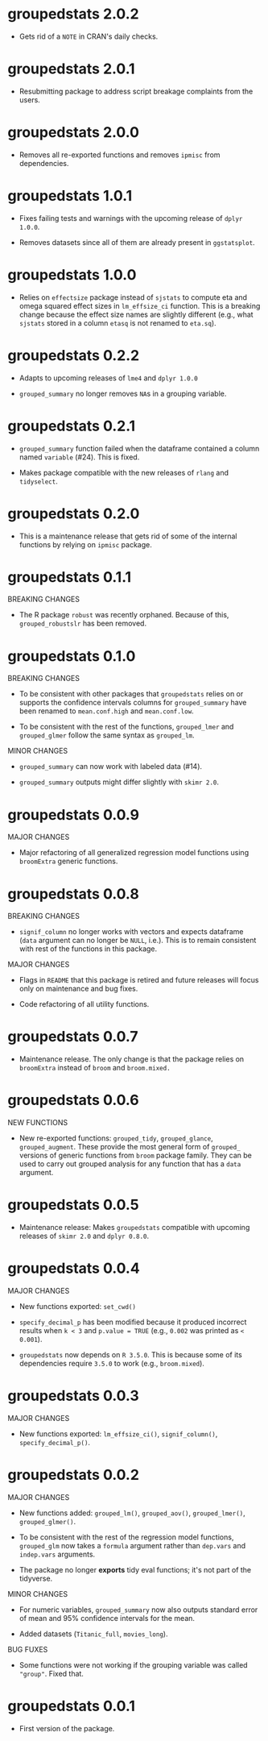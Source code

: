 # groupedstats 2.0.2

  - Gets rid of a `NOTE` in CRAN's daily checks.

# groupedstats 2.0.1

  - Resubmitting package to address script breakage complaints from the users.

# groupedstats 2.0.0

  - Removes all re-exported functions and removes `ipmisc` from dependencies.

# groupedstats 1.0.1

  - Fixes failing tests and warnings with the upcoming release of `dplyr
    1.0.0`.

  - Removes datasets since all of them are already present in `ggstatsplot`.

# groupedstats 1.0.0

  - Relies on `effectsize` package instead of `sjstats` to compute eta and omega
    squared effect sizes in `lm_effsize_ci` function. This is a breaking change
    because the effect size names are slightly different (e.g., what `sjstats`
    stored in a column `etasq` is not renamed to `eta.sq`).

# groupedstats 0.2.2

  - Adapts to upcoming releases of `lme4` and `dplyr 1.0.0`

  - `grouped_summary` no longer removes `NA`s in a grouping variable.

# groupedstats 0.2.1

  - `grouped_summary` function failed when the dataframe contained a column
    named `variable` (#24). This is fixed.

  - Makes package compatible with the new releases of `rlang` and `tidyselect`.

# groupedstats 0.2.0

  - This is a maintenance release that gets rid of some of the internal
    functions by relying on `ipmisc` package.

# groupedstats 0.1.1

BREAKING CHANGES

  - The R package `robust` was recently orphaned. Because of this,
    `grouped_robustslr` has been removed.

# groupedstats 0.1.0

BREAKING CHANGES

  - To be consistent with other packages that `groupedstats` relies on or
    supports the confidence intervals columns for `grouped_summary` have been
    renamed to `mean.conf.high` and `mean.conf.low`.

  - To be consistent with the rest of the functions, `grouped_lmer` and
    `grouped_glmer` follow the same syntax as `grouped_lm`.

MINOR CHANGES

  - `grouped_summary` can now work with labeled data (#14).

  - `grouped_summary` outputs might differ slightly with `skimr 2.0`.

# groupedstats 0.0.9

MAJOR CHANGES

  - Major refactoring of all generalized regression model functions using
    `broomExtra` generic functions.

# groupedstats 0.0.8

BREAKING CHANGES

  - `signif_column` no longer works with vectors and expects dataframe (`data`
    argument can no longer be `NULL`, i.e.). This is to remain consistent with
    rest of the functions in this package.

MAJOR CHANGES

  - Flags in `README` that this package is retired and future releases will
    focus only on maintenance and bug fixes.

  - Code refactoring of all utility functions.

# groupedstats 0.0.7

  - Maintenance release. The only change is that the package relies on
    `broomExtra` instead of `broom` and `broom.mixed.`

# groupedstats 0.0.6
 
NEW FUNCTIONS

  - New re-exported functions: `grouped_tidy`, `grouped_glance`,
    `grouped_augment`. These provide the most general form of `grouped_`
    versions of generic functions from `broom` package family. They can be used
    to carry out grouped analysis for any function that has a `data` argument.

# groupedstats 0.0.5

  - Maintenance release: Makes `groupedstats` compatible with upcoming releases
    of `skimr 2.0` and `dplyr 0.8.0`.

# groupedstats 0.0.4

MAJOR CHANGES

  - New functions exported: `set_cwd()`

  - `specify_decimal_p` has been modified because it produced incorrect results
    when `k < 3` and `p.value = TRUE` (e.g., `0.002` was printed as `< 0.001`).

  - `groupedstats` now depends on `R 3.5.0`. This is because some of its
    dependencies require `3.5.0` to work (e.g., `broom.mixed`).

# groupedstats 0.0.3

MAJOR CHANGES

  - New functions exported: `lm_effsize_ci()`, `signif_column()`,
    `specify_decimal_p()`.

# groupedstats 0.0.2

MAJOR CHANGES

  - New functions added: `grouped_lm()`, `grouped_aov()`, `grouped_lmer()`,
    `grouped_glmer()`.

  - To be consistent with the rest of the regression model functions,
    `grouped_glm` now takes a `formula` argument rather than `dep.vars` and
    `indep.vars` arguments.

  - The package no longer **exports** tidy eval functions; it's not part of the
    tidyverse.

MINOR CHANGES

  - For numeric variables, `grouped_summary` now also outputs standard error of
    mean and 95% confidence intervals for the mean.

  - Added datasets (`Titanic_full`, `movies_long`).

BUG FUXES

  - Some functions were not working if the grouping variable was called
    `"group"`. Fixed that.

# groupedstats 0.0.1

* First version of the package.

